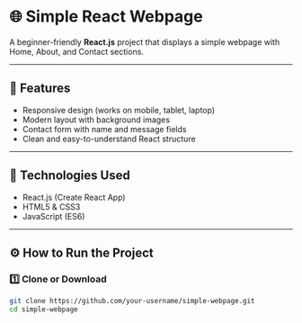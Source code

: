 # 🌐 Simple React Webpage

A beginner-friendly **React.js** project that displays a simple webpage with Home, About, and Contact sections.

---

## 🚀 Features
- Responsive design (works on mobile, tablet, laptop)
- Modern layout with background images
- Contact form with name and message fields
- Clean and easy-to-understand React structure

---

## 🧩 Technologies Used
- React.js (Create React App)
- HTML5 & CSS3
- JavaScript (ES6)

---

## ⚙️ How to Run the Project

### 1️⃣ Clone or Download
```bash
git clone https://github.com/your-username/simple-webpage.git
cd simple-webpage
